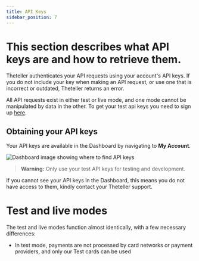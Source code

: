 ```yaml
---
title: API Keys
sidebar_position: 7
---
```


# This section describes what API keys are and how to retrieve them.

Theteller authenticates your API requests using your account's API keys. If you do not include your key when making an API request, or use one that is incorrect or outdated, Theteller returns an error.

All API requests exist in either test or live mode, and one mode cannot be manipulated by data in the other. To get your test api keys you need to sign up [here](#).

## Obtaining your API keys

Your API keys are available in the Dashboard by navigating to **My Account**.

![Dashboard image showing where to find API keys](/img/dashboard.png)

> **Warning:** Only use your test API keys for testing and development.

If you cannot see your API keys in the Dashboard, this means you do not have access to them, kindly contact your Theteller support.

# Test and live modes

The test and live modes function almost identically, with a few necessary differences:

- In test mode, payments are not processed by card networks or payment providers, and only our Test cards can be used

